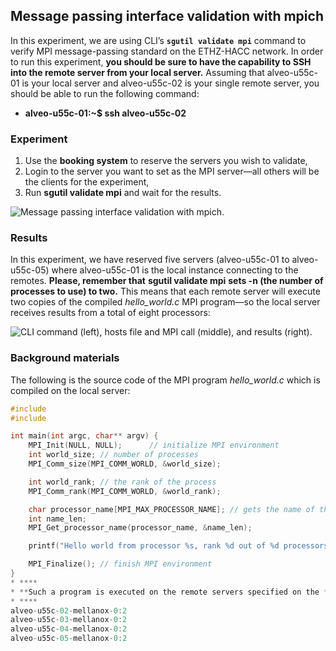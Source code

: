 

## Message passing interface validation with mpich
In this experiment, we are using CLI’s **`sgutil validate mpi`** command to verify MPI message-passing standard on the ETHZ-HACC network. In order to run this experiment, **you should be sure to have the capability to SSH into the remote server from your local server.** Assuming that alveo-u55c-01 is your local server and alveo-u55c-02 is your single remote server, you should be able to run the following command:

* **alveo-u55c-01:~$ ssh alveo-u55c-02**

### Experiment
1. Use the **booking system** to reserve the servers you wish to validate,
2. Login to the server you want to set as the MPI server—all others will be the clients for the experiment,
3. Run **sgutil validate mpi** and wait for the results.

![Message passing interface validation with mpich.](./sgutil-validate-mpi.png "Message passing interface validation with mpich.")

### Results
In this experiment, we have reserved five servers (alveo-u55c-01 to alveo-u55c-05) where alveo-u55c-01 is the local instance connecting to the remotes. **Please, remember that** **sgutil validate mpi** **sets -n (the number of processes to use) to two.** This means that each remote server will execute two copies of the compiled *hello_world.c* MPI program—so the local server receives results from a total of eight processors:

![CLI command (left), hosts file and MPI call (middle), and results (right).](./sgutil-validate-mpi-results.png "CLI command (left), hosts file and MPI call (middle), and results (right).")

### Background materials

The following is the source code of the MPI program *hello_world.c* which is compiled on the local server: 

```c
#include 
#include 

int main(int argc, char** argv) {
	MPI_Init(NULL, NULL);      // initialize MPI environment
	int world_size; // number of processes
	MPI_Comm_size(MPI_COMM_WORLD, &world_size);

	int world_rank; // the rank of the process
	MPI_Comm_rank(MPI_COMM_WORLD, &world_rank);

	char processor_name[MPI_MAX_PROCESSOR_NAME]; // gets the name of the processor
	int name_len;
	MPI_Get_processor_name(processor_name, &name_len);

	printf("Hello world from processor %s, rank %d out of %d processors\n", processor_name, world_rank, world_size);

	MPI_Finalize(); // finish MPI environment
}
* ****
* **Such a program is executed on the remote servers specified on the *hosts file:***
* ****
alveo-u55c-02-mellanox-0:2
alveo-u55c-03-mellanox-0:2
alveo-u55c-04-mellanox-0:2
alveo-u55c-05-mellanox-0:2
